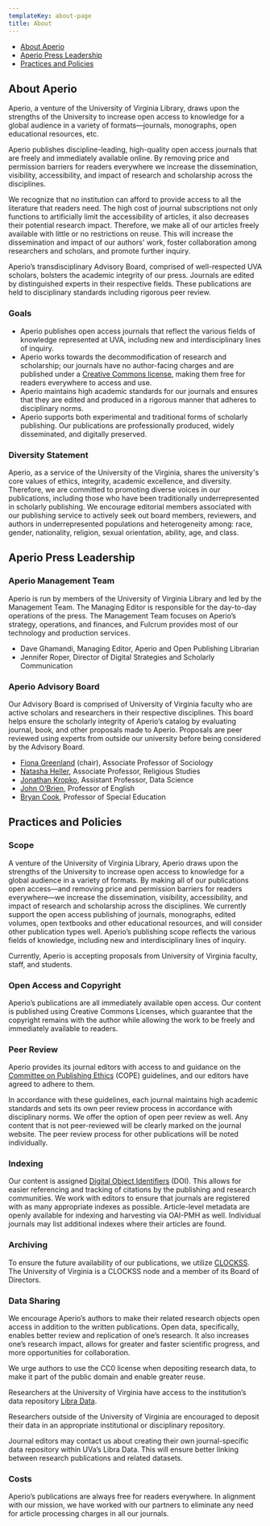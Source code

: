 ```yaml
---
templateKey: about-page
title: About
---
```

<ul class="list-unstyled">
<li><a href="#about">About Aperio</a></li>
<li><a href="#team">Aperio Press Leadership</a></li>
<li><a href="#policies">Practices and Policies</a></li>
</ul>

<h2 id="about">About Aperio</h2>

Aperio, a venture of the University of Virginia Library, draws upon the strengths of the University to increase open access to knowledge for a global audience in a variety of formats—journals, monographs, open educational resources, etc.

Aperio publishes discipline-leading, high-quality open access journals that are freely and immediately available online. By removing price and permission barriers for readers everywhere we increase the dissemination, visibility, accessibility, and impact of research and scholarship across the disciplines.

We recognize that no institution can afford to provide access to all the literature that readers need. The high cost of journal subscriptions not only functions to artificially limit the accessibility of articles, it also decreases their potential research impact. Therefore, we make all of our articles freely available with little or no restrictions on reuse. This will increase the dissemination and impact of our authors' work, foster collaboration among researchers and scholars, and promote further inquiry.

Aperio’s transdisciplinary Advisory Board, comprised of well-respected UVA scholars, bolsters the academic integrity of our press. Journals are edited by distinguished experts in their respective fields. These publications are held to disciplinary standards including rigorous peer review.

<h3>Goals</h3>

* Aperio publishes open access journals that reflect the various fields of knowledge represented at UVA, including new and interdisciplinary lines of inquiry.
* Aperio works towards the decommodification of research and scholarship; our journals have no author-facing charges and are published under a [Creative Commons license](https://creativecommons.org/), making them free for readers everywhere to access and use.
* Aperio maintains high academic standards for our journals and ensures that they are edited and produced in a rigorous manner that adheres to disciplinary norms.
* Aperio supports both experimental and traditional forms of scholarly publishing. Our publications are professionally produced, widely disseminated, and digitally preserved.

<h3>Diversity Statement</h3>

Aperio, as a service of the University of the Virginia, shares the university's core values of ethics, integrity, academic excellence, and diversity. Therefore, we are committed to promoting diverse voices in our publications, including those who have been traditionally underrepresented in scholarly publishing. We encourage editorial members associated with our publishing service to actively seek out board members, reviewers, and authors in underrepresented populations and heterogeneity among: race, gender, nationality, religion, sexual orientation, ability, age, and class.

<h2 id="team">Aperio Press Leadership</h2>
<h3>Aperio Management Team</h3>

Aperio is run by members of the University of Virginia Library and led by the Management Team. The Managing Editor is responsible for the day-to-day operations of the press. The Management Team focuses on Aperio’s strategy, operations, and finances, and Fulcrum provides most of our technology and production services.

* Dave Ghamandi, Managing Editor, Aperio and Open Publishing Librarian
* Jennifer Roper, Director of Digital Strategies and Scholarly Communication

<h3>Aperio Advisory Board</h3>

Our Advisory Board is comprised of University of Virginia faculty who are active scholars and researchers in their respective disciplines. This board helps ensure the scholarly integrity of Aperio’s catalog by evaluating journal, book, and other proposals made to Aperio. Proposals are peer reviewed using experts from outside our university before being considered by the Advisory Board.

* [Fiona Greenland](https://sociology.as.virginia.edu/people/fiona-greenland) (chair), Associate Professor of Sociology
* [Natasha Heller](https://religiousstudies.as.virginia.edu/natasha-heller), Associate Professor, Religious Studies
* [Jonathan Kropko](https://datascience.virginia.edu/people/jonathan-kropko), Assistant Professor, Data Science
* [John O’Brien](https://english.as.virginia.edu/obrien-0), Professor of English
* [Bryan Cook](https://education.virginia.edu/about/directory/bryan-cook), Professor of Special Education

<h2 id="policies">Practices and Policies</h2>

<h3>Scope</h3>

A venture of the University of Virginia Library, Aperio draws upon the strengths of the University to increase open access to knowledge for a global audience in a variety of formats. By making all of our publications open access—and removing price and permission barriers for readers everywhere—we increase the dissemination, visibility, accessibility, and impact of research and scholarship across the disciplines. We currently support the open access publishing of journals, monographs, edited volumes, open textbooks and other educational resources, and will consider other publication types well. Aperio’s publishing scope reflects the various fields of knowledge, including new and interdisciplinary lines of inquiry.

Currently, Aperio is accepting proposals from University of Virginia faculty, staff, and students.

<h3>Open Access and Copyright</h3>

Aperio’s publications are all immediately available open access. Our content is published using Creative Commons Licenses, which guarantee that the copyright remains with the author while allowing the work to be freely and immediately available to readers.

<h3>Peer Review</h3>

Aperio provides its journal editors with access to and guidance on the <a href="https://publicationethics.org">Committee on Publishing Ethics</a> (COPE) guidelines, and our editors have agreed to adhere to them.

In accordance with these guidelines, each journal maintains high academic standards and sets its own peer review process in accordance with disciplinary norms. We offer the option of open peer review as well. Any content that is not peer-reviewed will be clearly marked on the journal website. The peer review process for other publications will be noted individually.

<h3>Indexing</h3>

Our content is assigned <a href="https://www.doi.org">Digital Object Identifiers</a> (DOI). This allows for easier referencing and tracking of citations by the publishing and research communities. We work with editors to ensure that journals are registered with as many appropriate indexes as possible. Article-level metadata are openly available for indexing and harvesting via OAI-PMH as well. Individual journals may list additional indexes where their articles are found.

<h3>Archiving</h3>

To ensure the future availability of our publications, we utilize <a href="https://www.clockss.org">CLOCKSS</a>. The University of Virginia is a CLOCKSS node and a member of its Board of Directors.

<h3>Data Sharing</h3>



We encourage Aperio’s authors to make their related research objects open access in addition to the written publications. Open data, specifically, enables better review and replication of one’s research. It also increases one’s research impact, allows for greater and faster scientific progress, and more opportunities for collaboration.

We urge authors to use the CC0 license when depositing research data, to make it part of the public domain and enable greater reuse.

Researchers at the University of Virginia have access to the institution’s data repository [Libra Data](https://www.library.virginia.edu/libra/datasets/).

Researchers outside of the University of Virginia are encouraged to deposit their data in an appropriate institutional or disciplinary repository.

Journal editors may contact us about creating their own journal-specific data repository within UVa’s Libra Data. This will ensure better linking between research publications and related datasets.

<h3>Costs</h3>

Aperio’s publications are always free for readers everywhere. In alignment with our mission, we have worked with our partners to eliminate any need for article processing charges in all our journals.